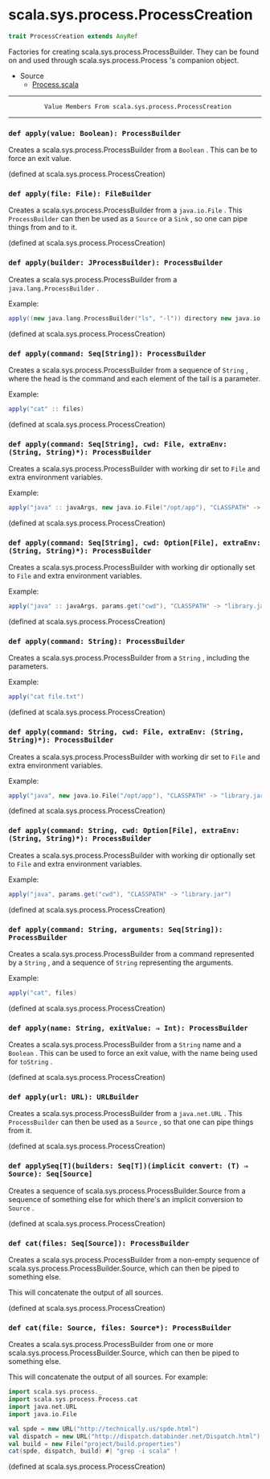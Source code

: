 
#                      scala.sys.process.ProcessCreation                      #

```scala
trait ProcessCreation extends AnyRef
```

Factories for creating scala.sys.process.ProcessBuilder. They can be found on
and used through scala.sys.process.Process 's companion object.

* Source
  * [Process.scala](https://github.com/scala/scala/tree/6d09a1ba5f/src/library/scala/sys/process/Process.scala#L1)


--------------------------------------------------------------------------------
              Value Members From scala.sys.process.ProcessCreation
--------------------------------------------------------------------------------


### `def apply(value: Boolean): ProcessBuilder`                              ###

Creates a scala.sys.process.ProcessBuilder from a `Boolean` . This can be to
force an exit value.

(defined at scala.sys.process.ProcessCreation)


### `def apply(file: File): FileBuilder`                                     ###

Creates a scala.sys.process.ProcessBuilder from a `java.io.File` . This
 `ProcessBuilder` can then be used as a `Source` or a `Sink` , so one can pipe
things from and to it.

(defined at scala.sys.process.ProcessCreation)


### `def apply(builder: JProcessBuilder): ProcessBuilder`                    ###

Creates a scala.sys.process.ProcessBuilder from a `java.lang.ProcessBuilder` .

Example:

```scala
apply((new java.lang.ProcessBuilder("ls", "-l")) directory new java.io.File(System.getProperty("user.home")))
```

(defined at scala.sys.process.ProcessCreation)


### `def apply(command: Seq[String]): ProcessBuilder`                        ###

Creates a scala.sys.process.ProcessBuilder from a sequence of `String` , where
the head is the command and each element of the tail is a parameter.

Example:

```scala
apply("cat" :: files)
```

(defined at scala.sys.process.ProcessCreation)


### `def apply(command: Seq[String], cwd: File, extraEnv: (String, String)*): ProcessBuilder` ###

Creates a scala.sys.process.ProcessBuilder with working dir set to `File` and
extra environment variables.

Example:

```scala
apply("java" :: javaArgs, new java.io.File("/opt/app"), "CLASSPATH" -> "library.jar")
```

(defined at scala.sys.process.ProcessCreation)


### `def apply(command: Seq[String], cwd: Option[File], extraEnv: (String, String)*): ProcessBuilder` ###

Creates a scala.sys.process.ProcessBuilder with working dir optionally set to
 `File` and extra environment variables.

Example:

```scala
apply("java" :: javaArgs, params.get("cwd"), "CLASSPATH" -> "library.jar")
```

(defined at scala.sys.process.ProcessCreation)


### `def apply(command: String): ProcessBuilder`                             ###

Creates a scala.sys.process.ProcessBuilder from a `String` , including the
parameters.

Example:

```scala
apply("cat file.txt")
```

(defined at scala.sys.process.ProcessCreation)


### `def apply(command: String, cwd: File, extraEnv: (String, String)*): ProcessBuilder` ###

Creates a scala.sys.process.ProcessBuilder with working dir set to `File` and
extra environment variables.

Example:

```scala
apply("java", new java.io.File("/opt/app"), "CLASSPATH" -> "library.jar")
```

(defined at scala.sys.process.ProcessCreation)


### `def apply(command: String, cwd: Option[File], extraEnv: (String, String)*): ProcessBuilder` ###

Creates a scala.sys.process.ProcessBuilder with working dir optionally set to
 `File` and extra environment variables.

Example:

```scala
apply("java", params.get("cwd"), "CLASSPATH" -> "library.jar")
```

(defined at scala.sys.process.ProcessCreation)


### `def apply(command: String, arguments: Seq[String]): ProcessBuilder`     ###

Creates a scala.sys.process.ProcessBuilder from a command represented by a
 `String` , and a sequence of `String` representing the arguments.

Example:

```scala
apply("cat", files)
```

(defined at scala.sys.process.ProcessCreation)


### `def apply(name: String, exitValue: ⇒ Int): ProcessBuilder`              ###

Creates a scala.sys.process.ProcessBuilder from a `String` name and a `Boolean` .
This can be used to force an exit value, with the name being used for
 `toString` .

(defined at scala.sys.process.ProcessCreation)


### `def apply(url: URL): URLBuilder`                                        ###

Creates a scala.sys.process.ProcessBuilder from a `java.net.URL` . This
 `ProcessBuilder` can then be used as a `Source` , so that one can pipe things
from it.

(defined at scala.sys.process.ProcessCreation)


### `def applySeq[T](builders: Seq[T])(implicit convert: (T) ⇒ Source): Seq[Source]` ###

Creates a sequence of scala.sys.process.ProcessBuilder.Source from a sequence of
something else for which there's an implicit conversion to `Source` .

(defined at scala.sys.process.ProcessCreation)


### `def cat(files: Seq[Source]): ProcessBuilder`                            ###

Creates a scala.sys.process.ProcessBuilder from a non-empty sequence of
scala.sys.process.ProcessBuilder.Source, which can then be piped to something
else.

This will concatenate the output of all sources.

(defined at scala.sys.process.ProcessCreation)


### `def cat(file: Source, files: Source*): ProcessBuilder`                  ###

Creates a scala.sys.process.ProcessBuilder from one or more
scala.sys.process.ProcessBuilder.Source, which can then be piped to something
else.

This will concatenate the output of all sources. For example:

```scala
import scala.sys.process._
import scala.sys.process.Process.cat
import java.net.URL
import java.io.File

val spde = new URL("http://technically.us/spde.html")
val dispatch = new URL("http://dispatch.databinder.net/Dispatch.html")
val build = new File("project/build.properties")
cat(spde, dispatch, build) #| "grep -i scala" !
```
(defined at scala.sys.process.ProcessCreation)
